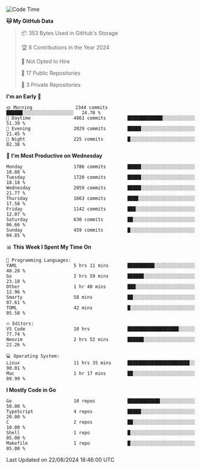<!--START_SECTION:waka-->
![Code Time](http://img.shields.io/badge/Code%20Time-842%20hrs%2042%20mins-blue)

**🐱 My GitHub Data** 

> 📦 353 Bytes Used in GitHub's Storage 
 > 
> 🏆 8 Contributions in the Year 2024
 > 
> 🚫 Not Opted to Hire
 > 
> 📜 17 Public Repositories 
 > 
> 🔑 3 Private Repositories 
 > 
**I'm an Early 🐤** 

```text
🌞 Morning                2344 commits        ██████░░░░░░░░░░░░░░░░░░░   24.78 % 
🌆 Daytime                4861 commits        █████████████░░░░░░░░░░░░   51.39 % 
🌃 Evening                2029 commits        █████░░░░░░░░░░░░░░░░░░░░   21.45 % 
🌙 Night                  225 commits         █░░░░░░░░░░░░░░░░░░░░░░░░   02.38 % 
```
📅 **I'm Most Productive on Wednesday** 

```text
Monday                   1786 commits        █████░░░░░░░░░░░░░░░░░░░░   18.88 % 
Tuesday                  1720 commits        █████░░░░░░░░░░░░░░░░░░░░   18.18 % 
Wednesday                2059 commits        █████░░░░░░░░░░░░░░░░░░░░   21.77 % 
Thursday                 1663 commits        ████░░░░░░░░░░░░░░░░░░░░░   17.58 % 
Friday                   1142 commits        ███░░░░░░░░░░░░░░░░░░░░░░   12.07 % 
Saturday                 630 commits         ██░░░░░░░░░░░░░░░░░░░░░░░   06.66 % 
Sunday                   459 commits         █░░░░░░░░░░░░░░░░░░░░░░░░   04.85 % 
```


📊 **This Week I Spent My Time On** 

```text
💬 Programming Languages: 
YAML                     5 hrs 11 mins       ██████████░░░░░░░░░░░░░░░   40.28 % 
Go                       2 hrs 59 mins       ██████░░░░░░░░░░░░░░░░░░░   23.18 % 
Other                    1 hr 40 mins        ███░░░░░░░░░░░░░░░░░░░░░░   12.96 % 
Smarty                   58 mins             ██░░░░░░░░░░░░░░░░░░░░░░░   07.61 % 
TOML                     42 mins             █░░░░░░░░░░░░░░░░░░░░░░░░   05.50 % 

🔥 Editors: 
VS Code                  10 hrs              ███████████████████░░░░░░   77.74 % 
Neovim                   2 hrs 52 mins       ██████░░░░░░░░░░░░░░░░░░░   22.26 % 

💻 Operating System: 
Linux                    11 hrs 35 mins      ███████████████████████░░   90.01 % 
Mac                      1 hr 17 mins        ██░░░░░░░░░░░░░░░░░░░░░░░   09.99 % 
```

**I Mostly Code in Go** 

```text
Go                       10 repos            ████████████░░░░░░░░░░░░░   50.00 % 
TypeScript               4 repos             █████░░░░░░░░░░░░░░░░░░░░   20.00 % 
C                        2 repos             ██░░░░░░░░░░░░░░░░░░░░░░░   10.00 % 
Shell                    1 repo              █░░░░░░░░░░░░░░░░░░░░░░░░   05.00 % 
Makefile                 1 repo              █░░░░░░░░░░░░░░░░░░░░░░░░   05.00 % 
```




 Last Updated on 22/08/2024 18:46:00 UTC
<!--END_SECTION:waka-->
